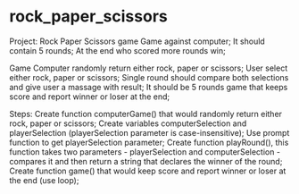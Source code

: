 # rock_paper_scissors
Project: Rock Paper Scissors game
Game against computer;
It should contain 5 rounds;
At the end who scored more rounds win;

Game
Computer randomly return either rock, paper or scissors;
User select either rock, paper or scissors;
Single round should compare both selections and give user a massage with result;
It should be 5 rounds game that keeps score and report winner or loser at the  end;

Steps:
Create function computerGame() that would randomly  return either rock, paper or scissors;
Create variables computerSelection and playerSelection (playerSelection parameter is case-insensitive);
Use prompt function to get playerSelection parameter;
Create function playRound(), this function takes two parameters - playerSelection and computerSelection - compares it and then return a string that declares the winner of the  round;
Create function game() that would keep score and report winner or loser  at the end (use loop);